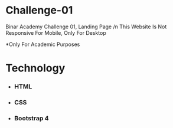 # Challenge-01
Binar Academy Challenge 01, Landing Page /n
This Website Is Not Responsive For Mobile, Only For Desktop

*Only For Academic Purposes

# Technology
- ### HTML
- ### CSS
- ### Bootstrap 4
